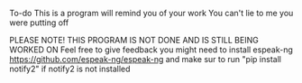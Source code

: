 To-do
This is a program will remind you of your work
You can't lie to me you were putting off

PLEASE NOTE! THIS PROGRAM IS NOT DONE AND IS STILL BEING WORKED ON
Feel free to give feedback
you might need to install espeak-ng https://github.com/espeak-ng/espeak-ng and make sur to run "pip install notify2" if notify2 is not installed
